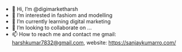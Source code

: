 - 👋 Hi, I’m @digimarketharsh
- 👀 I’m interested in fashiom and modelling
- 🌱 I’m currently learning digital marketing
- 💞️ I’m looking to collaborate on ...
- 📫 How to reach me and contact me gmail: harshkumar7832@gmail.com, website: https://sanjaykumarro.com/

<!---
digimarketharsh/digimarketharsh is a ✨ special ✨ repository because its `README.md` (this file) appears on your GitHub profile.
You can click the Preview link to take a look at your changes.
--->
